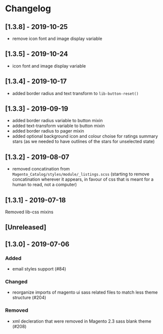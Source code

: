 # Changelog

## [1.3.8] - 2019-10-25
- remove icon font and image display variable

## [1.3.5] - 2019-10-24
- icon font and image display variable

## [1.3.4] - 2019-10-17
- added border radius and text transform to `lib-button-reset()`

## [1.3.3] - 2019-09-19
- added border radius variable to button mixin
- added text-transform variable to button mixin
- added border radius to pager mixin
- added optional background icon and colour choise for ratings summary stars (as we needed to have outlines of the stars for unselected state)


## [1.3.2] - 2019-08-07
- removed concatination from `Magento_Catalog/styles/module/_listings.scss` (starting to remove concatination wherever it appears, in favour of css that is meant for a human to read, not a computer)


## [1.3.1] - 2019-07-18
Removed lib-css mixins

## [Unreleased]

## [1.3.0] - 2019-07-06
### Added
- email styles support (#84)

### Changed
- reorganize imports of magento ui sass related files to match less theme structure (#204)

### Removed
- xml decleration that were removed in Magento 2.3 sass blank theme (#208)

